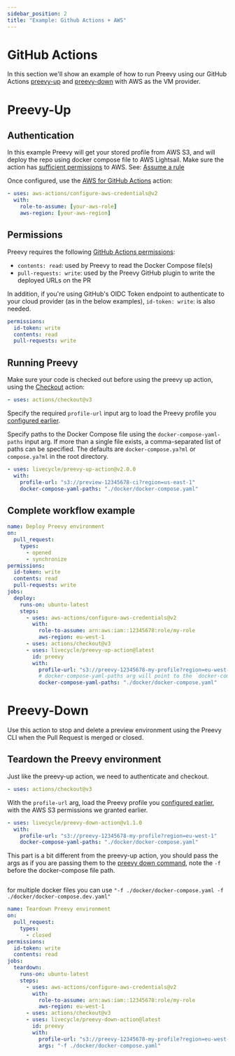 ```yaml
---
sidebar_position: 2
title: "Example: Github Actions + AWS"
---
```


# GitHub Actions

In this section we'll show an example of how to run Preevy using our GitHub Actions [preevy-up](https://github.com/marketplace/actions/preevy-up) and [preevy-down](https://github.com/marketplace/actions/preevy-down) with AWS as the VM provider.

# Preevy-Up

## Authentication

In this example Preevy will get your stored profile from AWS S3, and will deploy the repo using docker compose file to AWS Lightsail.
Make sure the action has [sufficient permissions](/deploy-runtimes/aws-lightsail#required-permissions) to AWS.
See: [Assume a rule](https://github.com/aws-actions/configure-aws-credentials#assuming-a-role)

Once configured, use the [AWS for GitHub Actions](https://github.com/marketplace/actions/configure-aws-credentials-for-github-actions) action:

```yml
- uses: aws-actions/configure-aws-credentials@v2
  with:
    role-to-assume: [your-aws-role]
    aws-region: [your-aws-region]
```

## Permissions
Preevy requires the following [GitHub Actions permissions](https://docs.github.com/en/actions/using-jobs/assigning-permissions-to-jobs):

* `contents: read`: used by Preevy to read the Docker Compose file(s)
* `pull-requests: write`: used by the Preevy GitHub plugin to write the deployed URLs on the PR

In addition, if you're using GitHub's OIDC Token endpoint to authenticate to your cloud provider (as in the below examples), `id-token: write`: is also needed.

```yaml
permissions:
  id-token: write
  contents: read
  pull-requests: write
```

## Running Preevy
Make sure your code is checked out before using the preevy up action, using the [Checkout](https://github.com/marketplace/actions/checkout) action:

```yaml
- uses: actions/checkout@v3
```

Specify the required `profile-url` input arg to load the Preevy profile you [configured earlier](/ci-integration/overview#how-to-run-preevy-from-the-ci).

Specify paths to the Docker Compose file using the `docker-compose-yaml-paths` input arg. If more than a single file exists, a comma-separated list of paths can be specified. The defaults are `docker-compose.ya?ml` or `compose.ya?ml` in the root directory.

```yaml
- uses: livecycle/preevy-up-action@v2.0.0
  with:
    profile-url: "s3://preview-12345678-ci?region=us-east-1"
    docker-compose-yaml-paths: "./docker/docker-compose.yaml"
```

## Complete workflow example

```yml
name: Deploy Preevy environment
on:
  pull_request:
    types:
      - opened
      - synchronize
permissions:
  id-token: write
  contents: read
  pull-requests: write
jobs:
  deploy:
    runs-on: ubuntu-latest
    steps:
      - uses: aws-actions/configure-aws-credentials@v2
        with:
          role-to-assume: arn:aws:iam::12345678:role/my-role
          aws-region: eu-west-1
      - uses: actions/checkout@v3
      - uses: livecycle/preevy-up-action@latest
        id: preevy
        with:
          profile-url: "s3://preevy-12345678-my-profile?region=eu-west-1"
          # docker-compose-yaml-paths arg will point to the `docker-compose.yml` file. if you have multiple docker compose files, you can add them as a comma seperated string like so `'docker-compose.yml,docker-compose.dev.yml'`
          docker-compose-yaml-paths: "./docker/docker-compose.yaml"
```

# Preevy-Down
Use this action to stop and delete a preview environment using the Preevy CLI when the Pull Request is merged or closed.

## Teardown the Preevy environment
Just like the preevy-up action, we need to authenticate and checkout.

```yaml
- uses: actions/checkout@v3
```

With the `profile-url` arg, load the Preevy profile you [configured earlier](/ci-integration/overview#how-to-run-preevy-from-the-ci), with the AWS S3 permissions we granted earlier.

```yaml
- uses: livecycle/preevy-down-action@v1.1.0
  with:
    profile-url: "s3://preevy-12345678-my-profile?region=eu-west-1"
    docker-compose-yaml-paths: "./docker/docker-compose.yaml"
```
This part is a bit different from the preevy-up action,
you should pass the args as if you are passing them to the [preevy down command](/cli-reference/down),
note the `-f` before the docker-compose file path.
```yaml
```
for multiple docker files you can use `"-f ./docker/docker-compose.yaml -f ./docker/docker-compose.dev.yaml"`

```yml
name: Teardown Preevy environment
on:
  pull_request:
    types:
      - closed
permissions:
  id-token: write
  contents: read
jobs:
  teardown:
    runs-on: ubuntu-latest
    steps:
      - uses: aws-actions/configure-aws-credentials@v2
        with:
          role-to-assume: arn:aws:iam::12345678:role/my-role
          aws-region: eu-west-1
      - uses: actions/checkout@v3
      - uses: livecycle/preevy-down-action@latest
        id: preevy
        with:
          profile-url: "s3://preevy-12345678-my-profile?region=eu-west-1"
          args: "-f ./docker/docker-compose.yaml"
```

